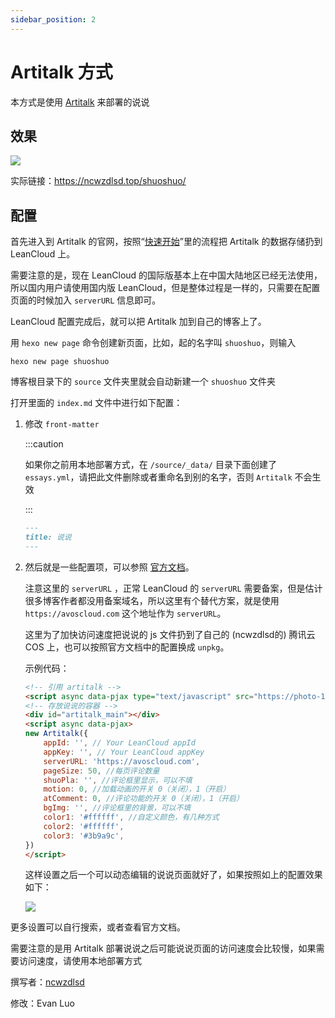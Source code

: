 ```yaml
---
sidebar_position: 2
---
```


# Artitalk 方式

本方式是使用 [Artitalk](https://artitalk.js.org/) 来部署的说说

## 效果

![](https://evan.beee.top/img/2023/03/09/cfe187fd37e1c5e45ee219b54692161b.png)

实际链接：https://ncwzdlsd.top/shuoshuo/

## 配置

首先进入到 Artitalk 的官网，按照“[快速开始](https://artitalk.js.org/doc.html#🚀-开始使用)”里的流程把 Artitalk 的数据存储扔到 LeanCloud 上。

需要注意的是，现在 LeanCloud 的国际版基本上在中国大陆地区已经无法使用，所以国内用户请使用国内版 LeanCloud，但是整体过程是一样的，只需要在配置页面的时候加入 `serverURL` 信息即可。

LeanCloud 配置完成后，就可以把 Artitalk 加到自己的博客上了。

用 `hexo new page` 命令创建新页面，比如，起的名字叫 `shuoshuo`，则输入

```shell
hexo new page shuoshuo
```

博客根目录下的 `source` 文件夹里就会自动新建一个 `shuoshuo` 文件夹

打开里面的 `index.md` 文件中进行如下配置：

1. 修改 `front-matter`

   :::caution

   如果你之前用本地部署方式，在 `/source/_data/` 目录下面创建了 `essays.yml`，请把此文件删除或者重命名到别的名字，否则 `Artitalk` 不会生效

   :::

   ```markdown
   ---
   title: 说说 
   ---
   ```

2. 然后就是一些配置项，可以参照 [官方文档](https://artitalk.js.org/doc.html#%F0%9F%8C%BC-%E5%BC%80%E5%A7%8B%E4%BD%BF%E7%94%A8)。

   注意这里的 `serverURL` ，正常 LeanCloud 的 `serverURL` 需要备案，但是估计很多博客作者都没用备案域名，所以这里有个替代方案，就是使用 `https://avoscloud.com` 这个地址作为 `serverURL`。

   这里为了加快访问速度把说说的 js 文件扔到了自己的 (ncwzdlsd的) 腾讯云 COS 上，也可以按照官方文档中的配置换成 `unpkg`。

   示例代码：

   ```markdown
   <!-- 引用 artitalk -->
   <script async data-pjax type="text/javascript" src="https://photo-1314795557.cos.ap-beijing.myqcloud.com/artitalk.js"></script>
   <!-- 存放说说的容器 -->
   <div id="artitalk_main"></div>
   <script async data-pjax>
   new Artitalk({
       appId: '', // Your LeanCloud appId
       appKey: '', // Your LeanCloud appKey
       serverURL: 'https://avoscloud.com',
       pageSize: 50, //每页评论数量
       shuoPla: '', //评论框里显示，可以不填
       motion: 0, //加载动画的开关 0（关闭），1（开启）
       atComment: 0, //评论功能的开关 0（关闭），1（开启）
       bgImg: '', //评论框里的背景，可以不填
       color1: '#ffffff', //自定义颜色，有几种方式
       color2: '#ffffff',
       color3: '#3b9a9c',
   })
   </script>
   ```

   这样设置之后一个可以动态编辑的说说页面就好了，如果按照如上的配置效果如下：

   ![](https://evan.beee.top/img/2023/03/09/cfe187fd37e1c5e45ee219b54692161b.png)

更多设置可以自行搜索，或者查看官方文档。

需要注意的是用 Artitalk 部署说说之后可能说说页面的访问速度会比较慢，如果需要访问速度，请使用本地部署方式

撰写者：[ncwzdlsd](https://ncwzdlsd.top/)

修改：Evan Luo
